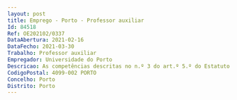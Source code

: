 ```yaml
--- 
layout: post
title: Emprego - Porto - Professor auxiliar
Id: 84518
Ref: OE202102/0337
DataAbertura: 2021-02-16
DataFecho: 2021-03-30
Trabalho: Professor auxiliar
Empregador: Universidade do Porto
Descricao: As competências descritas no n.º 3 do art.º 5.º do Estatuto da Carreira Docente Universitária
CodigoPostal: 4099-002 PORTO
Concelho: Porto
Distrito: Porto
--- 
```

